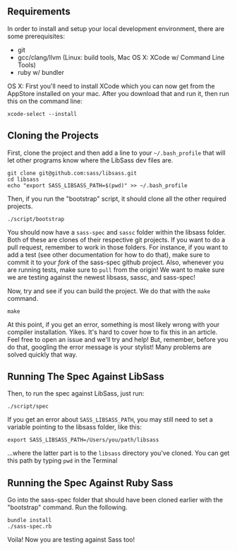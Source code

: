 ## Requirements
In order to install and setup your local development environment, there are some prerequisites:

* git
* gcc/clang/llvm (Linux: build tools, Mac OS X: XCode w/ Command Line Tools)
* ruby w/ bundler

OS X:
First you'll need to install XCode which you can now get from the AppStore installed on your mac. After you download that and run it, then run this on the command line:

````
xcode-select --install
````

## Cloning the Projects

First, clone the project and then add a line to your `~/.bash_profile` that will let other programs know where the LibSass dev files are.

````
git clone git@github.com:sass/libsass.git
cd libsass
echo "export SASS_LIBSASS_PATH=$(pwd)" >> ~/.bash_profile

````

Then, if you run the "bootstrap" script, it should clone all the other required projects.

````
./script/bootstrap
````

You should now have a `sass-spec` and `sassc` folder within the libsass folder. Both of these are clones of their respective git projects. If you want to do a pull request, remember to work in those folders. For instance, if you want to add a test (see other documentation for how to do that), make sure to commit it to your *fork* of the sass-spec github project. Also, whenever you are running tests, make sure to `pull` from the origin! We want to make sure we are testing against the newest libsass, sassc, and sass-spec!

Now, try and see if you can build the project. We do that with the `make` command.

````
make
````

At this point, if you get an error, something is most likely wrong with your compiler installation. Yikes. It's hard to cover how to fix this in an article. Feel free to open an issue and we'll try and help! But, remember, before you do that, googling the error message is your stylist! Many problems are solved quickly that way.

## Running The Spec Against LibSass

Then, to run the spec against LibSass, just run:

````
./script/spec
````

If you get an error about `SASS_LIBSASS_PATH`, you may still need to set a variable pointing to the libsass folder, like this:

````
export SASS_LIBSASS_PATH=/Users/you/path/libsass
````

...where the latter part is to the `libsass` directory you've cloned. You can get this path by typing `pwd` in the Terminal

## Running the Spec Against Ruby Sass

Go into the sass-spec folder that should have been cloned earlier with the "bootstrap" command. Run the following.

````
bundle install
./sass-spec.rb
````

Voila! Now you are testing against Sass too!

